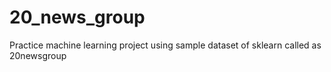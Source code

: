 # 20_news_group
Practice machine learning project using sample dataset of sklearn called as 20newsgroup
